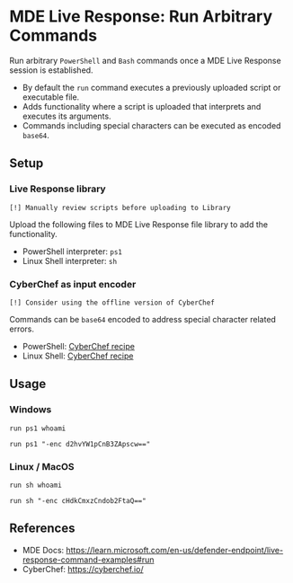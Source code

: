 # MDE Live Response: Run Arbitrary Commands
Run arbitrary `PowerShell` and `Bash` commands once a MDE Live Response session is established. 
* By default the `run` command executes a previously uploaded script or executable file.
* Adds functionality where a script is uploaded that interprets and executes its arguments.
* Commands including special characters can be executed as encoded `base64`.

## Setup
### Live Response library
`[!] Manually review scripts before uploading to Library`

Upload the following files to MDE Live Response file library to add the functionality.
* PowerShell interpreter: `ps1`
* Linux Shell interpreter: `sh`
  
### CyberChef as input encoder
`[!] Consider using the offline version of CyberChef`

Commands can be `base64` encoded to address special character related errors.
* PowerShell: [CyberChef recipe](https://cyberchef.io/#recipe=Find_/_Replace(%7B'option':'Regex','string':'%5E'%7D,'$ProgressPreference%20%3D%20%5C'SilentlyContinue%5C'%5C%5Cn',true,false,true,false)Encode_text('UTF-16LE%20(1200)')To_Base64('A-Za-z0-9%2B/%3D')Find_/_Replace(%7B'option':'Regex','string':'%5E'%7D,'run%20ps1%20%22-enc%20',true,false,true,false)Find_/_Replace(%7B'option':'Regex','string':'$'%7D,'%22',true,false,true,false))
* Linux Shell: [CyberChef recipe](https://gchq.github.io/CyberChef/#recipe=To_Base64('A-Za-z0-9%2B/%3D')Find_/_Replace(%7B'option':'Regex','string':'%5E'%7D,'run%20sh%20%22-enc%20',true,false,true,false)Find_/_Replace(%7B'option':'Regex','string':'$'%7D,'%22',true,false,true,false))

## Usage
### Windows
```
run ps1 whoami
```
```
run ps1 "-enc d2hvYW1pCnB3ZApscw=="
```

### Linux / MacOS
```
run sh whoami
```
```
run sh "-enc cHdkCmxzCndob2FtaQ=="
```
## References
* MDE Docs: https://learn.microsoft.com/en-us/defender-endpoint/live-response-command-examples#run
* CyberChef: https://cyberchef.io/
